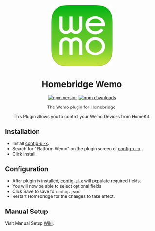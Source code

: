 <span align="center">

<a href="https://github.com/homebridge/verified/blob/master/verified-plugins.json"><img alt="homebridge-verified" src="https://raw.githubusercontent.com/donavanbecker/homebridge-platform-wemo/master/wemo/wemo.png" width="200px"></a>

# Homebridge Wemo

<a href="https://www.npmjs.com/package/homebridge-platform-wemo"><img title="npm version" src="https://badgen.net/npm/v/homebridge-platform-wemo" ></a>
<a href="https://www.npmjs.com/package/homebridge-platform-wemo"><img title="npm downloads" src="https://badgen.net/npm/dt/homebridge-platform-wemo" ></a>

<p>The <a href="https://wemo.com">Wemo</a> plugin for
  <a href="https://homebridge.io">Homebridge</a>.

  This Plugin allows you to control your Wemo Devices from HomeKit.
</p>

</span>

## Installation
* Install [config-ui-x](https://github.com/oznu/homebridge-config-ui-x).
* Search for "Platform Wemo" on the plugin screen of [config-ui-x](https://github.com/oznu/homebridge-config-ui-x) .
* Click install.

## Configuration
* After plugin is installed, [config-ui-x](https://github.com/oznu/homebridge-config-ui-x) will populate required fields.
* You will now be able to select optional fields
* Click Save to save to `config.json`.
* Restart Homebridge for the changes to take effect.

## Manual Setup

  Visit Manual Setup [Wiki](https://github.com/donavanbecker/homebridge-platform-wemo/wiki/Manual-Setup).
